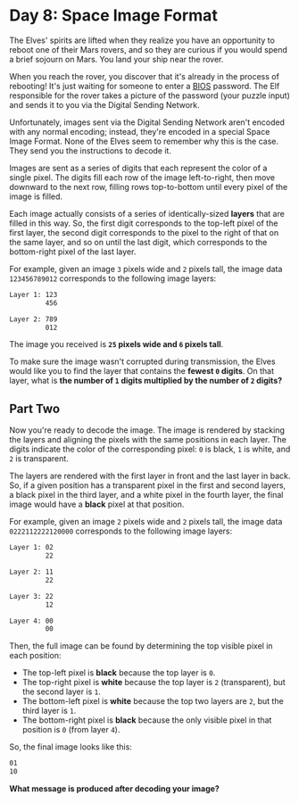# Day 8: Space Image Format

The Elves' spirits are lifted when they realize you have an opportunity to reboot one of their Mars rovers, and so they are curious if you would spend a brief sojourn on Mars. You land your ship near the rover.

When you reach the rover, you discover that it's already in the process of rebooting! It's just waiting for someone to enter a [BIOS](https://en.wikipedia.org/wiki/BIOS) password. The Elf responsible for the rover takes a picture of the password (your puzzle input) and sends it to you via the Digital Sending Network.

Unfortunately, images sent via the Digital Sending Network aren't encoded with any normal encoding; instead, they're encoded in a special Space Image Format. None of the Elves seem to remember why this is the case. They send you the instructions to decode it.

Images are sent as a series of digits that each represent the color of a single pixel. The digits fill each row of the image left-to-right, then move downward to the next row, filling rows top-to-bottom until every pixel of the image is filled.

Each image actually consists of a series of identically-sized __layers__ that are filled in this way. So, the first digit corresponds to the top-left pixel of the first layer, the second digit corresponds to the pixel to the right of that on the same layer, and so on until the last digit, which corresponds to the bottom-right pixel of the last layer.

For example, given an image `3` pixels wide and `2` pixels tall, the image data `123456789012` corresponds to the following image layers:

```txt
Layer 1: 123
         456

Layer 2: 789
         012
```

The image you received is __`25` pixels wide and `6` pixels tall__.

To make sure the image wasn't corrupted during transmission, the Elves would like you to find the layer that contains the __fewest `0` digits__. On that layer, what is __the number of `1` digits multiplied by the number of `2` digits?__

## Part Two

Now you're ready to decode the image. The image is rendered by stacking the layers and aligning the pixels with the same positions in each layer. The digits indicate the color of the corresponding pixel: `0` is black, `1` is white, and `2` is transparent.

The layers are rendered with the first layer in front and the last layer in back. So, if a given position has a transparent pixel in the first and second layers, a black pixel in the third layer, and a white pixel in the fourth layer, the final image would have a __black__ pixel at that position.

For example, given an image `2` pixels wide and `2` pixels tall, the image data `0222112222120000` corresponds to the following image layers:

```txt
Layer 1: 02
         22

Layer 2: 11
         22

Layer 3: 22
         12

Layer 4: 00
         00
```

Then, the full image can be found by determining the top visible pixel in each position:
- The top-left pixel is __black__ because the top layer is `0`.
- The top-right pixel is __white__ because the top layer is `2` (transparent), but the second layer is `1`.
- The bottom-left pixel is __white__ because the top two layers are `2`, but the third layer is `1`.
- The bottom-right pixel is __black__ because the only visible pixel in that position is `0` (from layer `4`).

So, the final image looks like this:

```txt
01
10
```

__What message is produced after decoding your image?__